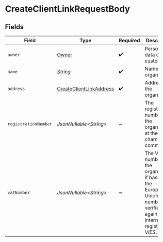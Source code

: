 # CreateClientLinkRequestBody


## Fields

| Field                                                                                                                                   | Type                                                                                                                                    | Required                                                                                                                                | Description                                                                                                                             | Example                                                                                                                                 |
| --------------------------------------------------------------------------------------------------------------------------------------- | --------------------------------------------------------------------------------------------------------------------------------------- | --------------------------------------------------------------------------------------------------------------------------------------- | --------------------------------------------------------------------------------------------------------------------------------------- | --------------------------------------------------------------------------------------------------------------------------------------- |
| `owner`                                                                                                                                 | [Owner](../../models/operations/Owner.md)                                                                                               | :heavy_check_mark:                                                                                                                      | Personal data of your customer.                                                                                                         |                                                                                                                                         |
| `name`                                                                                                                                  | *String*                                                                                                                                | :heavy_check_mark:                                                                                                                      | Name of the organization.                                                                                                               | Acme Corporation                                                                                                                        |
| `address`                                                                                                                               | [CreateClientLinkAddress](../../models/operations/CreateClientLinkAddress.md)                                                           | :heavy_check_mark:                                                                                                                      | Address of the organization.                                                                                                            |                                                                                                                                         |
| `registrationNumber`                                                                                                                    | *JsonNullable\<String>*                                                                                                                 | :heavy_minus_sign:                                                                                                                      | The registration number of the organization at their local chamber of commerce.                                                         | 12345678                                                                                                                                |
| `vatNumber`                                                                                                                             | *JsonNullable\<String>*                                                                                                                 | :heavy_minus_sign:                                                                                                                      | The VAT number of the organization, if based in the European Union. VAT numbers are verified against the<br/>international registry *VIES*. | 123456789B01                                                                                                                            |